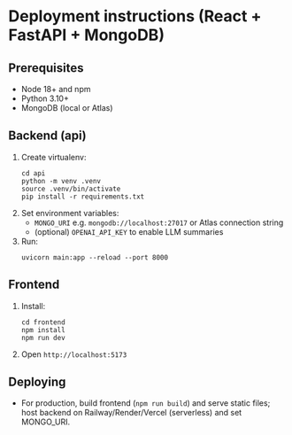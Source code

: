 # Deployment instructions (React + FastAPI + MongoDB)

## Prerequisites
- Node 18+ and npm
- Python 3.10+
- MongoDB (local or Atlas)

## Backend (api)
1. Create virtualenv:
   ```
   cd api
   python -m venv .venv
   source .venv/bin/activate
   pip install -r requirements.txt
   ```
2. Set environment variables:
   - `MONGO_URI` e.g. `mongodb://localhost:27017` or Atlas connection string
   - (optional) `OPENAI_API_KEY` to enable LLM summaries
3. Run:
   ```
   uvicorn main:app --reload --port 8000
   ```

## Frontend
1. Install:
   ```
   cd frontend
   npm install
   npm run dev
   ```
2. Open `http://localhost:5173`

## Deploying
- For production, build frontend (`npm run build`) and serve static files; host backend on Railway/Render/Vercel (serverless) and set MONGO_URI.
